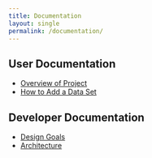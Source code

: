 ```yaml
---
title: Documentation
layout: single
permalink: /documentation/
---
```


## User Documentation

- [Overview of Project](/documentation/overview/)
- [How to Add a Data Set](/documentation/how_to_add_a_dataset)

## Developer Documentation

- [Design Goals](/documentation/design_goals/)
- [Architecture](/documentation/architecture/)